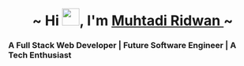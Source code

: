  <h1 align=center>~ Hi <img src="https://user-images.githubusercontent.com/1303154/88677602-1635ba80-d120-11ea-84d8-d263ba5fc3c0.gif" height=35px al=waving_hand>, I'm <a href="">Muhtadi Ridwan </a>~  
  </h1>  
</a>
 
<h3> <strong>A Full Stack Web Developer | Future Software Engineer | A Tech Enthusiast</h3>

